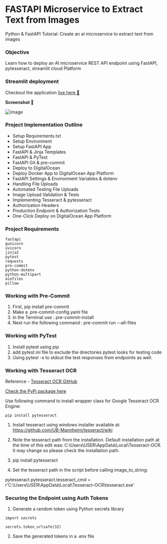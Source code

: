 # FASTAPI Microservice to Extract Text from Images
Python &amp; FastAPI Tutorial: Create an ai microservice to extract text from images

### Objective

Learn how to deploy an AI microservice REST API endpoint using FastAPI, pytesseract, streamlit cloud Platform

### Streamlit deployment

Checkout the application [live here 🚀](https://share.streamlit.io/kshitijzutshi/fast-api-text-ocr/streamlit/streamlit.py)

**Screenshot 📸**

![image](https://user-images.githubusercontent.com/13203059/170846671-720807ae-0eee-43cd-bfe9-d5ad4cd661ad.png)


### Project Implementation Outline

 - Setup Requirements.txt
 - Setup Environment
 - Setup FastAPI App
 - FastAPI & Jinja Templates
 - FastAPI & PyTest
 - FastAPI Git & pre-commit
 - Deploy to DigitalOcean
 - Deploy Docker App to DigitalOcean App Platform
 - FastAPI Settings & Environment Variables & dotenv
 - Handling File Uploads
 - Automated Testing File Uploads
 - Image Upload Validation & Tests
 - Implementing Tesseract & pytesseract
 - Authorization Headers
 - Production Endpoint & Authorization Tests
 - One-Click Deploy on DigitalOcean App Platform

### Project Requirements

```
fastapi
gunicorn
uvicorn
jinja2
pytest
requests
pre-commit
python-dotenv
python-multipart
aiofiles
pillow

```

### Working with Pre-Commit

1. First, pip install pre-commit
2. Make a .pre-commit-config.yaml file
3. In the Terminal use : pre-commit-install
4. Next run the following command : pre-commit run --all-files

### Working with PyTest

1. Install pytest using pip
2. add pytest.ini file to exclude the directories pytest looks for testing code
3. Using pytest -s to stdout the test responses from endpoints as well.

### Working with Tesseract OCR

Reference - [Tesseract OCR GitHub](https://github.com/tesseract-ocr/tesseract)

[Check the PyPi package here](https://pypi.org/project/pytesseract/)

Use following command to install wrapper class for Google Tesseract OCR Engine:

```
pip install pytesseract

```

1. Install tesseract using windows installer available at: https://github.com/UB-Mannheim/tesseract/wiki

2. Note the tesseract path from the installation. Default installation path at the time of this edit was: C:\Users\USER\AppData\Local\Tesseract-OCR. It may change so please check the installation path.

3. pip install pytesseract

4. Set the tesseract path in the script before calling image_to_string:

pytesseract.pytesseract.tesseract_cmd = r'C:\Users\USER\AppData\Local\Tesseract-OCR\tesseract.exe'

### Securing the Endpoint using Auth Tokens

1. Generate a random token using Python secrets library

```
import secrets

secrets.token_urlsafe(32)

```

2. Save the generated tokens in a .env file